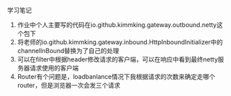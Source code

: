 学习笔记

1. 作业中个人主要写的代码在io.github.kimmking.gateway.outbound.netty这个包下
2. 将老师的io.github.kimmking.gateway.inbound.HttpInboundInitializer中的channelInBound替换为了自己的处理
3. 可以在filter中根据header修改请求的客户端，可以在响应中看到最终netty服务器请求使用的客户端
4. Router有个问题是，loadbanlance情况下我根据请求的次数来确定走哪个router，但是浏览器一次会发三个请求
